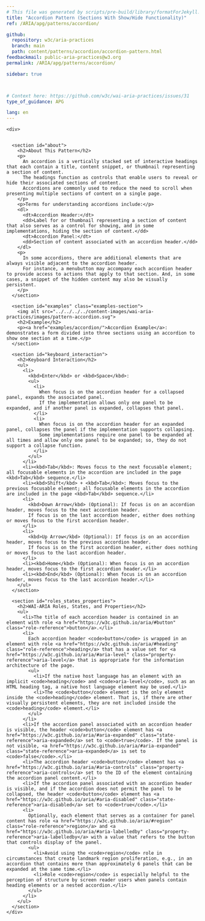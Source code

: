 ```yaml
---
# This file was generated by scripts/pre-build/library/formatForJekyll.js
title: "Accordion Pattern (Sections With Show/Hide Functionality)"
ref: /ARIA/apg/patterns/accordion/

github:
  repository: w3c/aria-practices
  branch: main
  path: content/patterns/accordion/accordion-pattern.html
feedbackmail: public-aria-practices@w3.org
permalink: /ARIA/apg/patterns/accordion/

sidebar: true



# Context here: https://github.com/w3c/wai-aria-practices/issues/31
type_of_guidance: APG

lang: en
---
```

<meta charset="UTF-8" />
<meta name="viewport" content="width=device-width, initial-scale=1.0" />
<title>Accordion Pattern</title>

<script src="../../../../content-assets/wai-aria-practices/shared/js/highlight.pack.js"></script>
<script src="../../../../content-assets/wai-aria-practices/shared/js/app.js"></script>


<link 
  rel="stylesheet"
  href="{{ '/content-assets/wai-aria-practices/styles.css' | relative_url }}"
>
<!-- Code highlighting styles -->
<link 
  rel="stylesheet"
  href="{{ '/content-assets/wai-aria-practices/shared/css/github.css' | relative_url }}"
>

<script>
const addBodyClass = undefined;
const enableSidebar = true;
if (addBodyClass) document.body.classList.add(addBodyClass);
if (enableSidebar) document.body.classList.add('has-sidebar');
</script>
    

<script>
    const parentPage = window.location.pathname.match(
      /\/(patterns|practices|about)\//
    )?.[1];
    if (parentPage) {
      const parentHref = 'a[href*="' + parentPage + '"]';
      document.querySelector(parentHref).classList.add('active');
    }
  </script>
<div>

    
    <div>
      

      <section id="about">
        <h2>About This Pattern</h2>
        <p>
          An accordion is a vertically stacked set of interactive headings that each contain a title, content snippet, or thumbnail representing a section of content.
          The headings function as controls that enable users to reveal or hide their associated sections of content.
          Accordions are commonly used to reduce the need to scroll when presenting multiple sections of content on a single page.
        </p>
        <p>Terms for understanding accordions include:</p>
        <dl>
          <dt>Accordion Header:</dt>
          <dd>Label for or thumbnail representing a section of content that also serves as a control for showing, and in some implementations, hiding the section of content.</dd>
          <dt>Accordion Panel:</dt>
          <dd>Section of content associated with an accordion header.</dd>
        </dl>
        <p>
          In some accordions, there are additional elements that are always visible adjacent to the accordion header.
          For instance, a menubutton may accompany each accordion header to provide access to actions that apply to that section. And, in some cases, a snippet of the hidden content may also be visually persistent.
        </p>
      </section>

      <section id="examples" class="examples-section">
        <img alt src="../../../../content-images/wai-aria-practices/images/pattern-accordion.svg">
        <h2>Example</h2>
        <p><a href="examples/accordion/">Accordion Example</a>: demonstrates a form divided into three sections using an accordion to show one section at a time.</p>
      </section>

      <section id="keyboard_interaction">
        <h2>Keyboard Interaction</h2>
        <ul>
          <li>
            <kbd>Enter</kbd> or <kbd>Space</kbd>:
            <ul>
              <li>
                When focus is on the accordion header for a collapsed panel, expands the associated panel.
                If the implementation allows only one panel to be expanded, and if another panel is expanded, collapses that panel.
              </li>
              <li>
                When focus is on the accordion header for an expanded panel, collapses the panel if the implementation supports collapsing.
                Some implementations require one panel to be expanded at all times and allow only one panel to be expanded; so, they do not support a collapse function.
              </li>
            </ul>
          </li>
          <li><kbd>Tab</kbd>: Moves focus to the next focusable element; all focusable elements in the accordion are included in the page <kbd>Tab</kbd> sequence.</li>
          <li><kbd>Shift</kbd> + <kbd>Tab</kbd>: Moves focus to the previous focusable element; all focusable elements in the accordion are included in the page <kbd>Tab</kbd> sequence.</li>
          <li>
            <kbd>Down Arrow</kbd> (Optional): If focus is on an accordion header, moves focus to the next accordion header.
            If focus is on the last accordion header, either does nothing or moves focus to the first accordion header.
          </li>
          <li>
            <kbd>Up Arrow</kbd> (Optional): If focus is on an accordion header, moves focus to the previous accordion header.
            If focus is on the first accordion header, either does nothing or moves focus to the last accordion header.
          </li>
          <li><kbd>Home</kbd> (Optional): When focus is on an accordion header, moves focus to the first accordion header.</li>
          <li><kbd>End</kbd> (Optional): When focus is on an accordion header, moves focus to the last accordion header.</li>
        </ul>
      </section>

      <section id="roles_states_properties">
        <h2>WAI-ARIA Roles, States, and Properties</h2>
        <ul>
          <li>The title of each accordion header is contained in an element with role <a href="https://w3c.github.io/aria/#button" class="role-reference">button</a>.</li>
          <li>
            Each accordion header <code>button</code> is wrapped in an element with role <a href="https://w3c.github.io/aria/#heading" class="role-reference">heading</a> that has a value set for <a href="https://w3c.github.io/aria/#aria-level" class="property-reference">aria-level</a> that is appropriate for the information architecture of the page.
            <ul>
              <li>If the native host language has an element with an implicit <code>heading</code> and <code>aria-level</code>, such as an HTML heading tag, a native host language element may be used.</li>
              <li>The <code>button</code> element is the only element inside the <code>heading</code> element. That is, if there are other visually persistent elements, they are not included inside the <code>heading</code> element.</li>
            </ul>
          </li>
          <li>If the accordion panel associated with an accordion header is visible, the header <code>button</code> element has <a href="https://w3c.github.io/aria/#aria-expanded" class="state-reference">aria-expanded</a> set to <code>true</code>. If the panel is not visible, <a href="https://w3c.github.io/aria/#aria-expanded" class="state-reference">aria-expanded</a> is set to <code>false</code>.</li>
          <li>The accordion header <code>button</code> element has <a href="https://w3c.github.io/aria/#aria-controls" class="property-reference">aria-controls</a> set to the ID of the element containing the accordion panel content.</li>
          <li>If the accordion panel associated with an accordion header is visible, and if the accordion does not permit the panel to be collapsed, the header <code>button</code> element has <a href="https://w3c.github.io/aria/#aria-disabled" class="state-reference">aria-disabled</a> set to <code>true</code>.</li>
          <li>
            Optionally, each element that serves as a container for panel content has role <a href="https://w3c.github.io/aria/#region" class="role-reference">region</a> and <a href="https://w3c.github.io/aria/#aria-labelledby" class="property-reference">aria-labelledby</a> with a value that refers to the button that controls display of the panel.
            <ul>
              <li>Avoid using the <code>region</code> role in circumstances that create landmark region proliferation, e.g., in an accordion that contains more than approximately 6 panels that can be expanded at the same time.</li>
              <li>Role <code>region</code> is especially helpful to the perception of structure by screen reader users when panels contain heading elements or a nested accordion.</li>
            </ul>
          </li>
        </ul>
      </section>
    </div>
  
  
</div>
<script
  src="{{ '/content-assets/wai-aria-practices/shared/js/skipto.js' | relative_url }}"
  data-skipto="colorTheme:aria; displayOption:popup; containerElement:div"
></script>
<script
  src="{{ '/content-assets/wai-aria-practices/shared/js/read-this-first.js' | relative_url }}"
  data-read-this-first="showImage:false"
></script>

